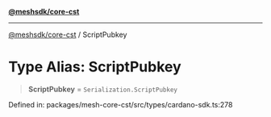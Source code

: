 [**@meshsdk/core-cst**](../README.md)

***

[@meshsdk/core-cst](../globals.md) / ScriptPubkey

# Type Alias: ScriptPubkey

> **ScriptPubkey** = `Serialization.ScriptPubkey`

Defined in: packages/mesh-core-cst/src/types/cardano-sdk.ts:278
